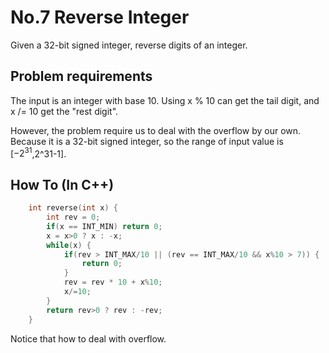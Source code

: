 No.7 Reverse Integer
=========
Given a 32-bit signed integer, reverse digits of an integer.

## Problem requirements
  
The input is an integer with base 10. Using x % 10 can get the tail digit, and x /= 10 get the "rest digit".  
  
However, the problem require us to deal with the overflow by our own. Because it is a 32-bit signed integer, so
the range of input value is [$-2^31$,2^31-1].

## How To (In C++)
```C++
    int reverse(int x) {
        int rev = 0;
        if(x == INT_MIN) return 0;
        x = x>0 ? x : -x;
        while(x) {
            if(rev > INT_MAX/10 || (rev == INT_MAX/10 && x%10 > 7)) {
                return 0;
            }
            rev = rev * 10 + x%10;
            x/=10;
        }
        return rev>0 ? rev : -rev;
    }
```
  
Notice that how to deal with overflow. 
  
